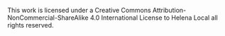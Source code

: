 This work is licensed under a Creative Commons Attribution-NonCommercial-ShareAlike 4.0 International License to Helena Local all rights reserved.

